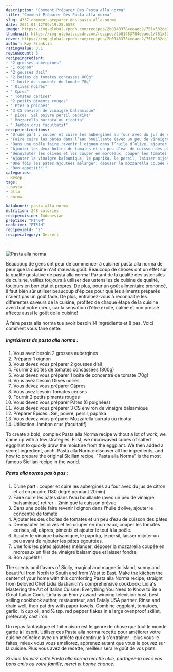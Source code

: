 ```yaml
---
description: "Comment Préparer Des Pasta alla norma"
title: "Comment Préparer Des Pasta alla norma"
slug: 4337-comment-preparer-des-pasta-alla-norma
date: 2021-01-12T09:19:25.652Z
image: https://img-global.cpcdn.com/recipes/2b01483784eeaec2/751x532cq70/pasta-alla-norma-photo-principale-de-la-recette.jpg
thumbnail: https://img-global.cpcdn.com/recipes/2b01483784eeaec2/751x532cq70/pasta-alla-norma-photo-principale-de-la-recette.jpg
cover: https://img-global.cpcdn.com/recipes/2b01483784eeaec2/751x532cq70/pasta-alla-norma-photo-principale-de-la-recette.jpg
author: Roy Franklin
ratingvalue: 3.1
reviewcount: 3
recipeingredient:
- "2 grosses aubergines"
- "1 oignon"
- "2 gousses dail"
- "2 boites de tomates concasses 800g"
- "1 boite de concentr de tomate 70g"
- " Olives noires"
- " Cpres"
- " Tomates cerises"
- "2 petits piments rouges"
- " Ptes 6 poignes"
- "3 CS environ de vinaigre balsamique"
- " pices  Sel poivre persil paprika"
- " Mozzarella burrata ou ricotta"
- " Jambon crus facultatif"
recipeinstructions:
- "D’une part : couper et cuire les aubergines au four avec du jus de citron et ail en poudre (180 degré pendant 20min)"
- "Faire cuire les pâtes dans l’eau bouillante (avec un peu de vinaigre balsamique) retirer - 2min que la cuisson prévue"
- "Dans une poêle faire revenir l’oignon dans l’huile d’olive, ajouter le concentré de tomate"
- "Ajouter les deux boîtes de tomates et un peu d’eau de cuisson des pâtes"
- "Dénoyauter les olives et les couper en morceaux, couper les tomates cerises, ail, câpres, piments et ajouter le tout à la poêle."
- "Ajouter le vinaigre balsamique, le paprika, le persil, laisser mijoter un peu avant de rajouter les pâtes égouttées."
- "Une fois les pâtes ajoutées mélanger, déposer la mozzarella coupée en morceaux un filet de vinaigre balsamique et laisser fondre"
- "Bon appétit!!!"
categories:
- Resep
tags:
- pasta
- alla
- norma

katakunci: pasta alla norma 
nutrition: 248 calories
recipecuisine: Indonesian
preptime: "PT40M"
cooktime: "PT51M"
recipeyield: "2"
recipecategory: Dessert

---
```



![Pasta alla norma](https://img-global.cpcdn.com/recipes/2b01483784eeaec2/751x532cq70/pasta-alla-norma-photo-principale-de-la-recette.jpg)

Beaucoup de gens ont peur de commencer à cuisiner pasta alla norma de peur que la cuisine n'ait mauvais goût. Beaucoup de choses ont un effet sur la qualité gustative de pasta alla norma! Partant de la qualité des ustensiles de cuisine, veillez toujours à utiliser des ustensiles de cuisine de qualité, toujours en bon état et propres. De plus, pour un goût alimentaire prononcé, il faut bien sûr utiliser beaucoup d'épices pour que les aliments préparés n'aient pas un goût fade. De plus, entraînez-vous à reconnaître les différentes saveurs de la cuisine, profitez de chaque étape de la cuisine avec tout votre cœur, car la sensation d'être excité, calme et non pressé affecte aussi le goût de la cuisine!

<!--inarticleads1-->

À faire pasta alla norma tue avoir besoin 14 Ingrédients et 8 pas. Voici comment vous faire cette.

##### Ingrédients de pasta alla norma :

1. Vous avez besoin 2 grosses aubergines
1. Préparer 1 oignon
1. Vous devez vous préparer 2 gousses d’ail
1. Fournir 2 boites de tomates concassées (800g)
1. Vous devez vous préparer 1 boite de concentré de tomate (70g)
1. Vous avez besoin  Olives noires
1. Vous devez vous préparer  Câpres
1. Vous avez besoin  Tomates cerises
1. Fournir 2 petits piments rouges
1. Vous devez vous préparer  Pâtes (6 poignées)
1. Vous devez vous préparer 3 CS environ de vinaigre balsamique
1. Préparer  Épices : Sel, poivre, persil, paprika
1. Vous devez vous préparer  Mozzarella burrata ou ricotta
1. Utilisation  Jambon crus (facultatif)


To create a bold, complex Pasta alla Norma recipe without a lot of work, we came up with a few strategies. First, we microwaved cubes of salted eggplant to quickly draw the moisture from the eggplant. We then added a secret ingredient, anch. Pasta alla Norma: discover all the ingredients, and how to prepare the original Sicilian recipe. &#34;Pasta alla Norma&#34; is the most famous Sicilian recipe in the world. 

<!--inarticleads2-->

##### Pasta alla norma pas à pas :

1. D’une part : couper et cuire les aubergines au four avec du jus de citron et ail en poudre (180 degré pendant 20min)
1. Faire cuire les pâtes dans l’eau bouillante (avec un peu de vinaigre balsamique) retirer - 2min que la cuisson prévue
1. Dans une poêle faire revenir l’oignon dans l’huile d’olive, ajouter le concentré de tomate
1. Ajouter les deux boîtes de tomates et un peu d’eau de cuisson des pâtes
1. Dénoyauter les olives et les couper en morceaux, couper les tomates cerises, ail, câpres, piments et ajouter le tout à la poêle.
1. Ajouter le vinaigre balsamique, le paprika, le persil, laisser mijoter un peu avant de rajouter les pâtes égouttées.
1. Une fois les pâtes ajoutées mélanger, déposer la mozzarella coupée en morceaux un filet de vinaigre balsamique et laisser fondre
1. Bon appétit!!!


The scents and flavors of Sicily, magical and magnetic island, sunny and beautiful from North to South and from West to East. Make the kitchen the center of your home with this comforting Pasta alla Norma recipe, straight from beloved Chef Lidia Bastianich&#39;s comprehensive cookbook: Lidia&#39;s Mastering the Art of Italian Cuisine: Everything You Need to Know to Be a Great Italian Cook. Lidia is an Emmy award-winning television host, best-selling cookbook author, restaurateur, and Eataly USA partner. Rinse and drain well, then pat dry with paper towels. Combine eggplant, tomatoes, garlic, ¼ cup oil, and ½ tsp. red pepper flakes in a large ovenproof skillet, preferably cast iron. 

<!--inarticleads1-->

<p>
Un repas fantastique et fait maison est le genre de chose que tout le monde garde à l'esprit. Utiliser ces Pasta alla norma recette pour améliorer votre cuisine coïncide avec un athlète qui continue à s'entraîner - plus vous le faites, mieux vous vous améliorez, apprenez autant que vous le pouvez sur la cuisine. Plus vous avez de recette, meilleur sera le goût de vos plats.
</p>

<p>
<i>Si vous trouvez cette Pasta alla norma recette utile, partagez-la avec vos bons amis ou votre famille, merci et bonne chance.</i>
</p>
